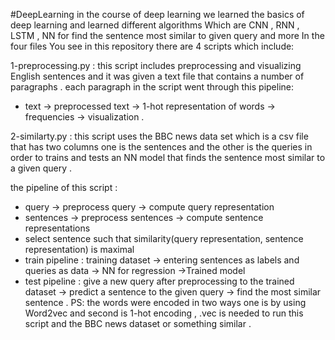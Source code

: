 #DeepLearning
in the course of deep learning we learned the basics of deep learning and learned different algorithms  Which are CNN ,  RNN , LSTM , NN for find the sentence most similar to given query  and more
In the four files You see in this repository there are 4 scripts which include:

1-preprocessing.py :
 this script includes preprocessing and visualizing English sentences and
it was given a text file that contains a number of paragraphs .
each paragraph in the script went through this pipeline:
- text -> preprocessed text -> 1-hot representation of words -> frequencies -> visualization .
 
2-similarty.py :
this script uses the BBC news data set which is a csv file that has two columns  one is the sentences and the other is the queries in order to trains and tests an NN model that finds the sentence most similar to a given query .

the pipeline of this script :
- query -> preprocess query -> compute query representation
- sentences -> preprocess sentences -> compute sentence representations
- select sentence such that similarity(query representation, sentence representation) is maximal
- train pipeline : training dataset -> entering sentences as labels and queries as data -> NN for regression ->Trained model
- test pipeline : 
give a new query after preprocessing to the trained dataset -> predict a sentence to the given query -> find the most similar sentence .
PS:
the words were encoded in two ways one is by using Word2vec and second is 1-hot encoding ,
.vec is needed to run this script and the BBC news dataset or something similar .
